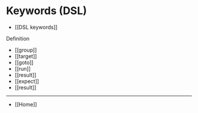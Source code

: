 
# Keywords (DSL)

- [[DSL keywords]]

Definition

- [[group]]
- [[target]]
- [[goto]]
- [[run]]
- [[result]]
- [[expect]]
- [[result]]

---

- [[Home]]
